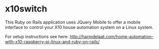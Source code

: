 x10switch
=========

This Ruby on Rails application uses JQuery Mobile to offer a mobile interface to control your X10 house automation system on a Linux system. 

For setup instructions see here: http://harmdelaat.com/home-automation-with-x10-raspberry-pi-linux-and-ruby-on-rails/
 
